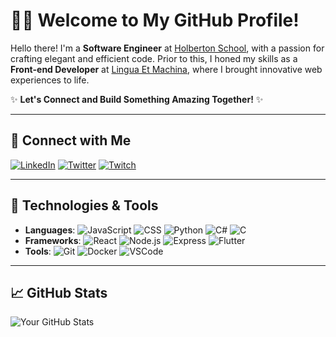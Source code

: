 # 👨‍💻 **Welcome to My GitHub Profile!**

Hello there! I'm a **Software Engineer** at [Holberton School](https://www.holbertonschool.com/), with a passion for crafting elegant and efficient code. Prior to this, I honed my skills as a **Front-end Developer** at [Lingua Et Machina](https://www.linguaetmachina.com/), where I brought innovative web experiences to life.

✨ **Let's Connect and Build Something Amazing Together!** ✨

---

## 🔗 **Connect with Me**

[![LinkedIn](https://img.shields.io/badge/-LinkedIn-0A66C2?style=flat&logo=linkedin&logoColor=white)](https://www.linkedin.com/in/gaubertalexandre/)
[![Twitter](https://img.shields.io/badge/-Twitter-1DA1F2?style=flat&logo=twitter&logoColor=white)](https://x.com/Judgy_)
[![Twitch](https://img.shields.io/badge/-Twitch-9146FF?style=flat&logo=twitch&logoColor=white)](https://www.twitch.tv/ajudgy)

---

## 🔧 **Technologies & Tools**

- **Languages**: ![JavaScript](https://img.shields.io/badge/-JavaScript-F7DF1E?style=flat&logo=javascript&logoColor=white) ![CSS](https://img.shields.io/badge/-CSS-1572B6?style=flat&logo=css3&logoColor=white) ![Python](https://img.shields.io/badge/-Python-3776AB?style=flat&logo=python&logoColor=white) ![C#](https://img.shields.io/badge/-C%23-239120?style=flat&logo=csharp&logoColor=white) ![C](https://img.shields.io/badge/-C-A8B9CC?style=flat&logo=c&logoColor=white)
- **Frameworks**: ![React](https://img.shields.io/badge/-React-61DAFB?style=flat&logo=react&logoColor=white) ![Node.js](https://img.shields.io/badge/-Node.js-339933?style=flat&logo=nodedotjs&logoColor=white) ![Express](https://img.shields.io/badge/-Express-000000?style=flat&logo=express&logoColor=white) ![Flutter](https://img.shields.io/badge/-Flutter-02569B?style=flat&logo=flutter&logoColor=white)
- **Tools**: ![Git](https://img.shields.io/badge/-Git-F05032?style=flat&logo=git&logoColor=white) ![Docker](https://img.shields.io/badge/-Docker-2496ED?style=flat&logo=docker&logoColor=white) ![VSCode](https://img.shields.io/badge/-VSCode-007ACC?style=flat&logo=visualstudiocode&logoColor=white)


---

## 📈 **GitHub Stats**

![Your GitHub Stats](https://github-readme-stats.vercel.app/api?username=judgy53&show_icons=true&theme=radical)
